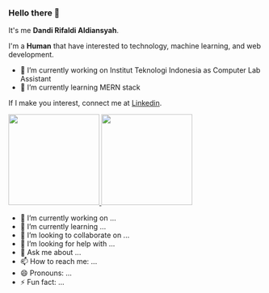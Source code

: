 ### Hello there 👋

It's me **Dandi Rifaldi Aldiansyah**.

I'm a **Human** that have interested to technology, machine learning, and web development.
- 🔭 I’m currently working on Institut Teknologi Indonesia as Computer Lab Assistant 
- 🌱 I’m currently learning MERN stack
<!-- - 👯 I’m looking to collaborate on ...
- 🤔 I’m looking for help with ...
- 💬 Ask me about ...
- 📫 How to reach me: ...
- 😄 Pronouns: ...
- ⚡ Fun fact: ... -->
<!-- Saya bertanggung jawab pada kualitas materi iOS dengan dibekali [sertifikasi dari University of Toronto](https://www.coursera.org/account/accomplishments/specialization/CLKJD8XBXJ3M).\

Saya juga memiliki gelar [Google Associate Android Developer](https://www.credential.net/h5deoi5h) sejak 2019.\ -->

If I make you interest, connect me at [Linkedin](https://www.linkedin.com/in/dandi-rifaldi-aldiansyah-185360140/).

<p align="left">
<a href="https://github.com/dandirifaldi">
  <img height="180em" src="https://github-readme-stats-eight-theta.vercel.app/api?username=dandirifaldi&show_icons=true&theme=algolia&include_all_commits=true&count_private=true"/>
  <img height="180em" src="https://github-readme-stats-eight-theta.vercel.app/api/top-langs/?username=dandirifaldi&layout=compact&langs_count=8&theme=algolia"/>
</a>
</p>

<!-- **dandirifaldi/dandirifaldi** is a ✨ _special_ ✨ repository because its `README.md` (this file) appears on your GitHub profile. -->

<!-- Here are some ideas to get you started: -->

- 🔭 I’m currently working on ...
- 🌱 I’m currently learning ...
- 👯 I’m looking to collaborate on ...
- 🤔 I’m looking for help with ...
- 💬 Ask me about ...
- 📫 How to reach me: ...
- 😄 Pronouns: ...
- ⚡ Fun fact: ...

